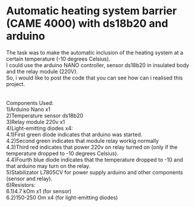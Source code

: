 # Automatic heating system barrier (CAME 4000) with ds18b20 and arduino


The task was to make the automatic inclusion of the heating system at a certain temperature (-10 degrees Celsius).<br>
I could use the arduino NANO controller, sensor ds18b20 in insulated body and the relay module (220V).<br>
So, i would like to post the code that you can see how can i realised this project.<br>
<br>
<br>
Components Used: <br>
  1)Arduino Nano x1<br>
  2)Temperature sensor ds18b20<br>
  3)Relay module 220v x1<br>
  4)Light-emitting diodes x4:<br>
    4.1)First green diode indicates that arduino was started.<br>
    4.2)Second green indicates that module relay workig normally<br>
    4.3)Third red indicates that power 220v on relay turned on (only if the temperature dropped to -10 degrees Celsius).<br>
    4.4)Fourth blue diode indicates that the temperature dropped to -10 and that arduino may turn on the relay.<br>
  5)Stabilizator L7805CV for power supply arduino and other components (sensor and relay).<br>
  6)Resistors:<br>
    6.1)4.7 kOm x1 (for sensor)<br>
    6.2)150-250 Om x4 (for light-emitting diodes)<br>
